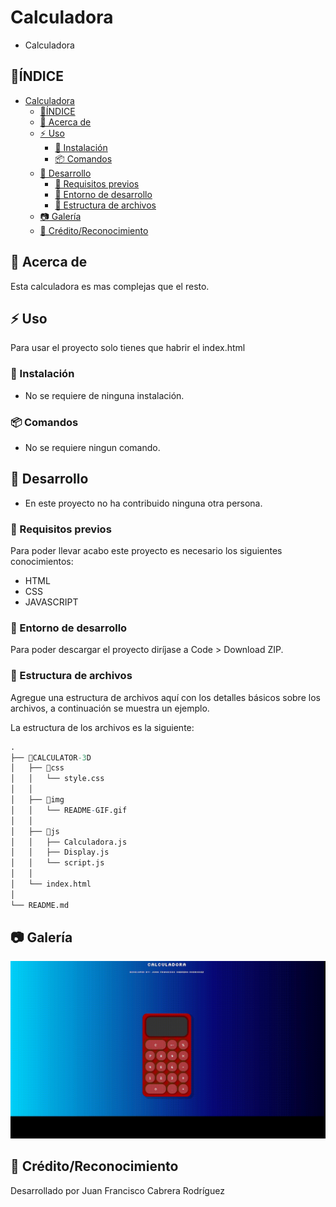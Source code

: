 # Calculadora

- Calculadora

## 📒ÍNDICE

- [Calculadora](#calculadora)
  - [📒ÍNDICE](#índice)
  - [🔰 Acerca de](#-acerca-de)
  - [⚡ Uso](#-uso)
    - [🔌 Instalación](#-instalación)
    - [📦 Comandos](#-comandos)
  - [🔧 Desarrollo](#-desarrollo)
    - [📓 Requisitos previos](#-requisitos-previos)
    - [🔩 Entorno de desarrollo](#-entorno-de-desarrollo)
    - [📁 Estructura de archivos](#-estructura-de-archivos)
  - [📷 Galería](#-galería)
  - [🌟 Crédito/Reconocimiento](#-créditoreconocimiento)

## 🔰 Acerca de

Esta calculadora es mas complejas que el resto.

## ⚡ Uso

Para usar el proyecto solo tienes que habrir el index.html

### 🔌 Instalación

- No se requiere de ninguna instalación.

### 📦 Comandos

- No se requiere ningun comando.

## 🔧 Desarrollo

- En este proyecto no ha contribuido ninguna otra persona.

### 📓 Requisitos previos

Para poder llevar acabo este proyecto es necesario los siguientes conocimientos:

- HTML
- CSS
- JAVASCRIPT

### 🔩 Entorno de desarrollo

Para poder descargar el proyecto diríjase a Code > Download ZIP.

### 📁 Estructura de archivos

Agregue una estructura de archivos aquí con los detalles básicos sobre los archivos, a continuación se muestra un ejemplo.

La estructura de los archivos es la siguiente:

```r
.
├── 📁CALCULATOR-3D
│   ├── 📁css
│   │   └── style.css
│   │  
│   ├── 📁img
│   │   └── README-GIF.gif
│   │ 
│   ├── 📁js
│   │   ├── Calculadora.js
│   │   ├── Display.js
│   │   └── script.js
│   │  
│   └── index.html
│ 
└── README.md
```

## 📷 Galería

![LOGO](./Calculadora/img/README-GIF.gif "Gif de la Calculadora")

## 🌟 Crédito/Reconocimiento

Desarrollado por Juan Francisco Cabrera Rodríguez
